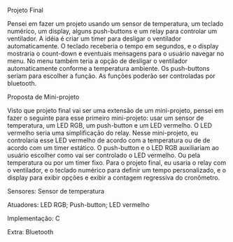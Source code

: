 
Projeto Final

Pensei em fazer um projeto usando um sensor de temperatura, um teclado numérico, um display, alguns push-buttons e um relay para controlar um ventilador. A idéia é criar um timer para desligar o ventilador automaticamente. O teclado receberia o tempo em segundos, e o display mostraria o count-down e eventuais mensagens para o usuário navegar no menu. No menu também teria a opção de desligar o ventilador automaticamente conforme a temperatura ambiente. Os push-buttons seriam para escolher a função. As funções poderão ser controladas por bluetooth.


Proposta de Mini-projeto

Visto que projeto final vai ser uma extensão de um mini-projeto, pensei em fazer o seguinte para esse primeiro mini-projeto: usar um sensor de temperatura, um LED RGB, um push-button e um LED vermelho. O LED vermelho seria uma simplificação do relay. Nesse mini-projeto, eu controlaria esse LED vermelho de acordo com a temperatura ou de de acordo com um timer estático. O push-button e o LED RGB auxiliariam ao usuário escolher como vai ser controlado o LED vermelho. Ou pela temperatura ou por um timer fixo.
Para o projeto final, eu usaria o relay com o ventilador, e o teclado numérico para definir um tempo personalizado, e o display para exibir opções e exibir a contagem regressiva do cronômetro.


Sensores: Sensor de temperatura

Atuadores: LED RGB; Push-button; LED vermelho

Implementação: C

Extra: Bluetooth
